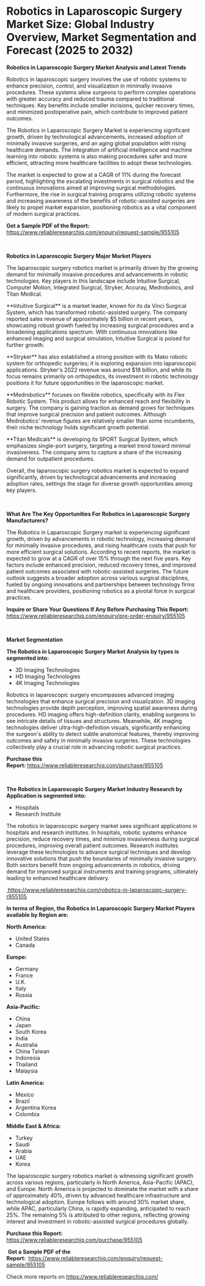 <p><h1>Robotics in Laparoscopic Surgery Market Size: Global Industry Overview, Market Segmentation and Forecast (2025 to 2032)</h1></p><p><strong>Robotics in Laparoscopic Surgery Market Analysis and Latest Trends</strong></p>
<p><p>Robotics in laparoscopic surgery involves the use of robotic systems to enhance precision, control, and visualization in minimally invasive procedures. These systems allow surgeons to perform complex operations with greater accuracy and reduced trauma compared to traditional techniques. Key benefits include smaller incisions, quicker recovery times, and minimized postoperative pain, which contribute to improved patient outcomes.</p><p>The Robotics in Laparoscopic Surgery Market is experiencing significant growth, driven by technological advancements, increased adoption of minimally invasive surgeries, and an aging global population with rising healthcare demands. The integration of artificial intelligence and machine learning into robotic systems is also making procedures safer and more efficient, attracting more healthcare facilities to adopt these technologies.</p><p>The market is expected to grow at a CAGR of 11% during the forecast period, highlighting the escalating investments in surgical robotics and the continuous innovations aimed at improving surgical methodologies. Furthermore, the rise in surgical training programs utilizing robotic systems and increasing awareness of the benefits of robotic-assisted surgeries are likely to propel market expansion, positioning robotics as a vital component of modern surgical practices.</p></p>
<p><strong>Get a Sample PDF of the Report:&nbsp;</strong> <a href="https://www.reliableresearchiq.com/enquiry/request-sample/955105?utm_campaign=3206&utm_medium=2&utm_source=Github&utm_content=ia&utm_term=08032025&utm_id=robotics-in-laparoscopic-surgery">https://www.reliableresearchiq.com/enquiry/request-sample/955105</a></p>
<p>&nbsp;</p>
<p><strong>Robotics in Laparoscopic Surgery Major Market Players</strong></p>
<p><p>The laparoscopic surgery robotics market is primarily driven by the growing demand for minimally invasive procedures and advancements in robotic technologies. Key players in this landscape include Intuitive Surgical, Computer Motion, Integrated Surgical, Stryker, Accuray, Medrobotics, and Titan Medical.</p><p>**Intuitive Surgical** is a market leader, known for its da Vinci Surgical System, which has transformed robotic-assisted surgery. The company reported sales revenue of approximately $5 billion in recent years, showcasing robust growth fueled by increasing surgical procedures and a broadening applications spectrum. With continuous innovations like enhanced imaging and surgical simulation, Intuitive Surgical is poised for further growth.</p><p>**Stryker** has also established a strong position with its Mako robotic system for orthopedic surgeries; it is exploring expansion into laparoscopic applications. Stryker's 2022 revenue was around $18 billion, and while its focus remains primarily on orthopedics, its investment in robotic technology positions it for future opportunities in the laparoscopic market.</p><p>**Medrobotics** focuses on flexible robotics, specifically with its Flex Robotic System. This product allows for enhanced reach and flexibility in surgery. The company is gaining traction as demand grows for techniques that improve surgical precision and patient outcomes. Although Medrobotics' revenue figures are relatively smaller than some incumbents, their niche technology holds significant growth potential.</p><p>**Titan Medicals** is developing its SPORT Surgical System, which emphasizes single-port surgery, targeting a market trend toward minimal invasiveness. The company aims to capture a share of the increasing demand for outpatient procedures.</p><p>Overall, the laparoscopic surgery robotics market is expected to expand significantly, driven by technological advancements and increasing adoption rates, settings the stage for diverse growth opportunities among key players.</p></p>
<p>&nbsp;</p>
<p><strong>What Are The Key Opportunities For Robotics in Laparoscopic Surgery Manufacturers?</strong></p>
<p><p>The Robotics in Laparoscopic Surgery market is experiencing significant growth, driven by advancements in robotic technology, increasing demand for minimally invasive procedures, and rising healthcare costs that push for more efficient surgical solutions. According to recent reports, the market is expected to grow at a CAGR of over 15% through the next five years. Key factors include enhanced precision, reduced recovery times, and improved patient outcomes associated with robotic-assisted surgeries. The future outlook suggests a broader adoption across various surgical disciplines, fueled by ongoing innovations and partnerships between technology firms and healthcare providers, positioning robotics as a pivotal force in surgical practices.</p></p>
<p><strong>Inquire or Share Your Questions If Any Before Purchasing This Report:</strong> <a href="https://www.reliableresearchiq.com/enquiry/pre-order-enquiry/955105?utm_campaign=3206&utm_medium=2&utm_source=Github&utm_content=ia&utm_term=08032025&utm_id=robotics-in-laparoscopic-surgery">https://www.reliableresearchiq.com/enquiry/pre-order-enquiry/955105</a></p>
<p>&nbsp;</p>
<p><strong>Market Segmentation</strong></p>
<p><strong>The Robotics in Laparoscopic Surgery Market Analysis by types is segmented into:</strong></p>
<p><ul><li>3D Imaging Technologies</li><li>HD Imaging Technologies</li><li>4K Imaging Technologies</li></ul></p>
<p><p>Robotics in laparoscopic surgery encompasses advanced imaging technologies that enhance surgical precision and visualization. 3D imaging technologies provide depth perception, improving spatial awareness during procedures. HD imaging offers high-definition clarity, enabling surgeons to see intricate details of tissues and structures. Meanwhile, 4K imaging technologies deliver ultra-high-definition visuals, significantly enhancing the surgeon's ability to detect subtle anatomical features, thereby improving outcomes and safety in minimally invasive surgeries. These technologies collectively play a crucial role in advancing robotic surgical practices.</p></p>
<p><strong>Purchase this Report:&nbsp;</strong><a href="https://www.reliableresearchiq.com/purchase/955105?utm_campaign=3206&utm_medium=2&utm_source=Github&utm_content=ia&utm_term=08032025&utm_id=robotics-in-laparoscopic-surgery">https://www.reliableresearchiq.com/purchase/955105</a></p>
<p>&nbsp;</p>
<p><strong>The Robotics in Laparoscopic Surgery Market Industry Research by Application is segmented into:</strong></p>
<p><ul><li>Hospitals</li><li>Research Institute</li></ul></p>
<p><p>The robotics in laparoscopic surgery market sees significant applications in hospitals and research institutes. In hospitals, robotic systems enhance precision, reduce recovery times, and minimize invasiveness during surgical procedures, improving overall patient outcomes. Research institutes leverage these technologies to advance surgical techniques and develop innovative solutions that push the boundaries of minimally invasive surgery. Both sectors benefit from ongoing advancements in robotics, driving demand for improved surgical instruments and training programs, ultimately leading to enhanced healthcare delivery.</p></p>
<p><a href="https://www.reliableresearchiq.com/robotics-in-laparoscopic-surgery-r955105?utm_campaign=3206&utm_medium=2&utm_source=Github&utm_content=ia&utm_term=08032025&utm_id=robotics-in-laparoscopic-surgery">&nbsp;https://www.reliableresearchiq.com/robotics-in-laparoscopic-surgery-r955105</a></p>
<p><strong>In terms of Region, the Robotics in Laparoscopic Surgery Market Players available by Region are:</strong></p>
<p>
    <p> <strong> North America: </strong>
        <ul>
            <li>United States</li>
            <li>Canada</li>
        </ul>
        </p> 
    <p> <strong> Europe: </strong>
        <ul>
            <li>Germany</li>
            <li>France</li>
            <li>U.K.</li>
            <li>Italy</li>
            <li>Russia</li>
        </ul>
        </p> 
    <p> <strong> Asia-Pacific: </strong>
        <ul>
            <li>China</li>
            <li>Japan</li>
            <li>South Korea</li>
            <li>India</li>
            <li>Australia</li>
            <li>China Taiwan</li>
            <li>Indonesia</li>
            <li>Thailand</li>
            <li>Malaysia</li>
        </ul>
        </p> 
    <p> <strong> Latin America: </strong>
        <ul>
            <li>Mexico</li>
            <li>Brazil</li>
            <li>Argentina Korea</li>
            <li>Colombia</li>
        </ul>
        </p> 
    <p> <strong> Middle East & Africa: </strong>
        <ul>
            <li>Turkey</li>
            <li>Saudi</li>
            <li>Arabia</li>
            <li>UAE</li>
            <li>Korea</li>
        </ul>
    </p>
    </p>
<p><p>The laparoscopic surgery robotics market is witnessing significant growth across various regions, particularly in North America, Asia-Pacific (APAC), and Europe. North America is projected to dominate the market with a share of approximately 40%, driven by advanced healthcare infrastructure and technological adoption. Europe follows with around 30% market share, while APAC, particularly China, is rapidly expanding, anticipated to reach 25%. The remaining 5% is attributed to other regions, reflecting growing interest and investment in robotic-assisted surgical procedures globally.</p></p>
<p><strong>Purchase this Report: </strong><a href="https://www.reliableresearchiq.com/purchase/955105?utm_campaign=3206&utm_medium=2&utm_source=Github&utm_content=ia&utm_term=08032025&utm_id=robotics-in-laparoscopic-surgery">https://www.reliableresearchiq.com/purchase/955105</a></p>
<p>&nbsp;<strong>Get a Sample PDF of the Report:&nbsp;&nbsp;</strong><a href="https://www.reliableresearchiq.com/enquiry/request-sample/955105?utm_campaign=3206&utm_medium=2&utm_source=Github&utm_content=ia&utm_term=08032025&utm_id=robotics-in-laparoscopic-surgery">https://www.reliableresearchiq.com/enquiry/request-sample/955105</a></p>
<p><strong></strong></p>
<p>Check more reports on <a href="https://www.reliableresearchiq.com/?utm_campaign=3206&utm_medium=2&utm_source=Github&utm_content=ia&utm_term=08032025&utm_id=robotics-in-laparoscopic-surgery">https://www.reliableresearchiq.com/</a></p>